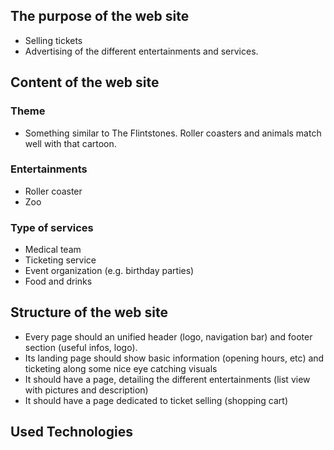 ## The purpose of the web site

- Selling tickets 
- Advertising of the different entertainments and services.

## Content of the web site
### Theme
- Something similar to The Flintstones. Roller coasters and animals match well with that cartoon.

### Entertainments
- Roller coaster
- Zoo

### Type of services
- Medical team
- Ticketing service
- Event organization (e.g. birthday parties)
- Food and drinks

## Structure of the web site

- Every page should an unified header (logo, navigation bar) and footer section (useful infos, logo).
- Its landing page should show basic information (opening hours, etc) and ticketing along some nice eye catching visuals
- It should have a page, detailing the different entertainments  (list view with pictures and description)
- It should have a page dedicated to ticket selling (shopping cart)

## Used Technologies

